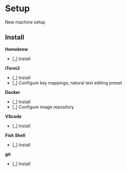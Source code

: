 # Setup

New machine setup

## Install

**Homebrew**  
- [_] Install

**iTerm2**  
- [_] Install
- [_] Configure key mappings, natural text editing preset

**Docker**
- [_] Install  
- [_] Configure image repository

**VScode**  
- [_] Install

**Fish Shell**  
- [_] Install

**git**
- [_] Install

